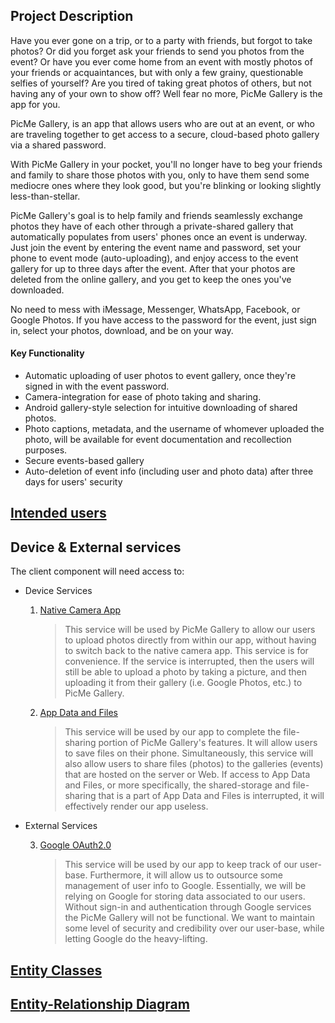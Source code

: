 ## Project Description
Have you ever gone on a trip, or to a party with friends, but forgot to take photos? Or did you forget ask your friends to send you photos from the event? 
Or have you ever come
home from an event with mostly photos of your friends or acquaintances, but with only a few grainy, questionable selfies of yourself? Are you tired of taking great photos of others, but not having any of your own to show off? Well fear no more, PicMe Gallery is the app for you.

PicMe Gallery, is an app that allows users who are out at an event, or who are traveling together to get access to a secure, cloud-based photo gallery via a shared password.

With PicMe Gallery in your pocket, you'll no longer have to beg your friends and family to share those photos with you, only to have
them send some mediocre ones where they look good, but you're blinking or looking slightly less-than-stellar.

PicMe Gallery's goal is to 
help family and friends seamlessly exchange photos they have of each other through a private-shared gallery that automatically populates from users' phones once an event is underway. Just join the event by entering the event name and password, set your phone to event mode (auto-uploading), and enjoy access to the event gallery for up to three days after the event. After that your photos are deleted from the online gallery, and you get to keep the ones you've downloaded.

No need to mess with iMessage, Messenger, WhatsApp, Facebook, or Google Photos. If you have access to the password for the event, just sign in, select your photos, download, and be on your way.

#### Key Functionality

* Automatic uploading of user photos to event gallery, once they're signed in with the event password.
* Camera-integration for ease of photo taking and sharing.
* Android gallery-style selection for intuitive downloading of shared photos.
* Photo captions, metadata, and the username of whomever uploaded the photo, will be available for event documentation and recollection purposes.
* Secure events-based gallery
* Auto-deletion of event info (including user and photo data) after three days for users' security

## [Intended users](work/intendedUsers.md)

## Device & External services
The client component will need access to:
* Device Services
    1. [Native Camera App](https://developer.android.com/training/camera/photobasics)
        > This service will be used by PicMe Gallery to allow our users to upload photos directly from within our app, without having to switch back to the native camera app.
        This service is for convenience. If the service is interrupted, then the users will still be able to upload a photo by taking a picture, and then uploading it from their gallery (i.e. Google Photos, etc.) to PicMe Gallery.
    2. [App Data and Files](https://developer.android.com/guide/topics/data)
        > This service will be used by our app to complete the file-sharing portion of PicMe Gallery's features. It will allow users to save files on their phone.
        Simultaneously, this service will also allow users to share files (photos) to the galleries (events) that are hosted on the server or Web.
        If access to App Data and Files, or more specifically, the shared-storage and file-sharing that is a part of App Data and Files is interrupted, it will effectively render our app useless.
                                                                                
* External Services
    
    3. [Google OAuth2.0](https://developers.google.com/assistant/identity/google-sign-in-oauth)
        > This service will be used by our app to keep track of our user-base. Furthermore, it will allow us to outsource some management of user info to Google.
        Essentially, we will be relying on Google for storing data associated to our users. 
        Without sign-in and authentication through Google services the PicMe Gallery will not be functional. We want to maintain some level of security and credibility over our user-base, while letting Google do the heavy-lifting.


[//]: # (Geo-fencing seems pretty rad though!. Maybe we can eventually use it? https://developer.android.com/training/location/geofencing However, we don't want our app to be dependent on it.)


## [Entity Classes](work/entityClasses.md)


## [Entity-Relationship Diagram](work/entityRelationshipDiagram.md)
    
